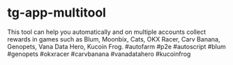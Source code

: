 # tg-app-multitool
This tool can help you automatically and on multiple accounts collect rewards in games such as Blum, Moonbix, Cats, OKX Racer, Carv Banana, Genopets, Vana Data Hero, Kuсoin Frog. #autofarm #p2e #autoscript #blum #genopets #okxracer #carvbanana  #vanadatahero #kucoinfrog

